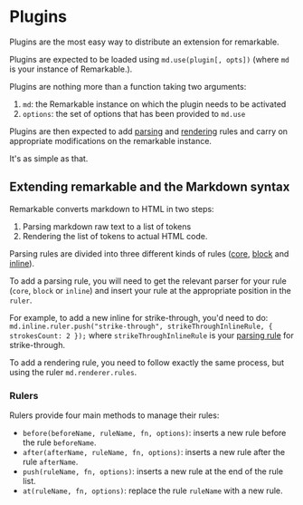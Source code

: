 # Plugins

Plugins are the most easy way to distribute an extension for remarkable.

Plugins are expected to be loaded using `md.use(plugin[, opts])` (where `md` is
your instance of Remarkable.).

Plugins are nothing more than a function taking two arguments:

1. `md`: the Remarkable instance on which the plugin needs to be activated
2. `options`: the set of options that has been provided to `md.use`

Plugins are then expected to add [parsing][parser] and [rendering][renderer]
rules and carry on appropriate modifications on the remarkable instance.

It's as simple as that.

## Extending remarkable and the Markdown syntax

Remarkable converts markdown to HTML in two steps:

1. Parsing markdown raw text to a list of tokens
2. Rendering the list of tokens to actual HTML code.

Parsing rules are divided into three different kinds of rules
([core][core parsing], [block][block parsing] and [inline][inline parsing]).

To add a parsing rule, you will need to get the relevant parser for your rule
(`core`, `block` or `inline`) and insert your rule at the appropriate position
in the `ruler`.

For example, to add a new inline for strike-through, you'd need to do:
`md.inline.ruler.push("strike-through", strikeThroughInlineRule, { strokesCount:
2 });` where `strikeThroughInlineRule` is your [parsing rule][parser] for
strike-through.

To add a rendering rule, you need to follow exactly the same process, but using
the ruler `md.renderer.rules`.

### Rulers

Rulers provide four main methods to manage their rules:

* `before(beforeName, ruleName, fn, options)`: inserts a new rule before the
  rule `beforeName`.
* `after(afterName, ruleName, fn, options)`: inserts a new rule after the
  rule `afterName`.
* `push(ruleName, fn, options)`: inserts a new rule at the end of the rule list.
* `at(ruleName, fn, options)`: replace the rule `ruleName` with a new rule.

[parser]: parser.md
[renderer]: renderer.md
[core parsing]: parsing_core.md
[block parsing]: parsing_block.md
[inline parsing]: parsing_inline.md
